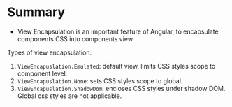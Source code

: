 # Summary

- View Encapsulation is an important feature of Angular, to encapsulate components CSS into components view.

Types of view encapsulation:

1. `ViewEncapuslation.Emulated`: default view, limits CSS styles scope to component level.
2. `ViewEncapuslation.None`: sets CSS styles scope to global.
3. `ViewEncapuslation.ShadowDom`: encloses CSS styles under shadow DOM. Global css styles are not applicable.